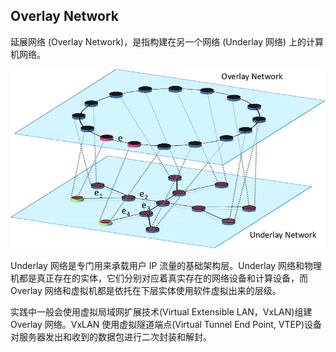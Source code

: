 ## Overlay Network
延展网络 (Overlay Network)，是指构建在另一个网络 (Underlay 网络) 上的计算机网络。

![](Pics/2021-09-05-22-32-54.png)

Underlay 网络是专门用来承载用户 IP 流量的基础架构层。Underlay 网络和物理机都是真正存在的实体，它们分别对应着真实存在的网络设备和计算设备，而 Overlay 网络和虚拟机都是依托在下层实体使用软件虚拟出来的层级。

实践中一般会使用虚拟局域网扩展技术(Virtual Extensible LAN，VxLAN)组建 Overlay 网络。VxLAN 使用虚拟隧道端点(Virtual Tunnel End Point, VTEP)设备对服务器发出和收到的数据包进行二次封装和解封。
